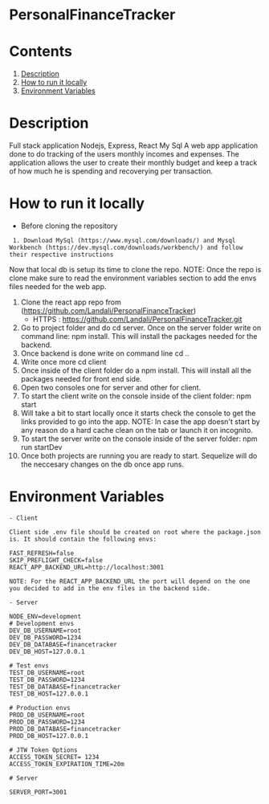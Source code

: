 # PersonalFinanceTracker

# Contents

1. [Description](#Description)
2. [How to run it locally](#local-run)
3. [Environment Variables](#env-variables)

# Description

Full stack application Nodejs, Express, React My Sql
A web app application done to do tracking of the users monthly incomes and expenses. The application allows the user to create their monthly budget and keep a track of how much he is spending and recoverying per transaction.

# How to run it locally

- Before cloning the repository
```
 1. Download MySql (https://www.mysql.com/downloads/) and Mysql Workbench (https://dev.mysql.com/downloads/workbench/) and follow their respective instructions

```
 Now that local db is setup its time to clone the repo. NOTE: Once the repo is clone make sure to read the environment variables section to add the envs files needed for the web app.
 1. Clone the react app repo from (https://github.com/Landali/PersonalFinanceTracker)
    - HTTPS : https://github.com/Landali/PersonalFinanceTracker.git
 2. Go to project folder and do cd server. Once on the server folder write on command line: npm install. This
 will install the packages needed for the backend.
 3. Once backend is done write on command line cd ..
 4. Write once more cd client
 5. Once inside of the client folder do a npm install. This will install all the packages needed for front end side.
 6. Open two consoles one for server and other for client.
 7. To start the client write on the console inside of the client folder: npm start
 8. Will take a bit to start locally once it starts check the console to get the links provided to go into the app. NOTE: In case the app doesn't start by any reason do a hard cache clean on the tab or launch it on incognito.
 9. To start the server write on the console inside of the server folder: npm run startDev
 10. Once both projects are running you are ready to start. Sequelize will do the neccesary changes on the db once app runs.



# Environment Variables
```
- Client

Client side .env file should be created on root where the package.json is. It should contain the following envs:

FAST_REFRESH=false
SKIP_PREFLIGHT_CHECK=false
REACT_APP_BACKEND_URL=http://localhost:3001 

NOTE: For the REACT_APP_BACKEND_URL the port will depend on the one you decided to add in the env files in the backend side.
```
```
- Server

NODE_ENV=development
# Development envs
DEV_DB_USERNAME=root
DEV_DB_PASSWORD=1234
DEV_DB_DATABASE=financetracker
DEV_DB_HOST=127.0.0.1

# Test envs
TEST_DB_USERNAME=root
TEST_DB_PASSWORD=1234
TEST_DB_DATABASE=financetracker
TEST_DB_HOST=127.0.0.1

# Production envs
PROD_DB_USERNAME=root
PROD_DB_PASSWORD=1234
PROD_DB_DATABASE=financetracker
PROD_DB_HOST=127.0.0.1

# JTW Token Options
ACCESS_TOKEN_SECRET= 1234
ACCESS_TOKEN_EXPIRATION_TIME=20m

# Server

SERVER_PORT=3001


```